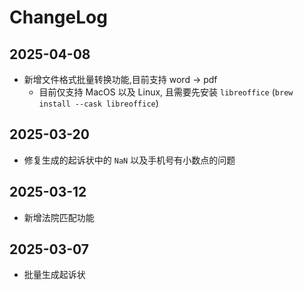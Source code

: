 # ChangeLog

## 2025-04-08

- 新增文件格式批量转换功能,目前支持 word -> pdf
  - 目前仅支持 MacOS 以及 Linux, 且需要先安装 `libreoffice` (`brew install --cask libreoffice`)

## 2025-03-20

- 修复生成的起诉状中的 `NaN` 以及手机号有小数点的问题

## 2025-03-12

- 新增法院匹配功能

## 2025-03-07

- 批量生成起诉状
